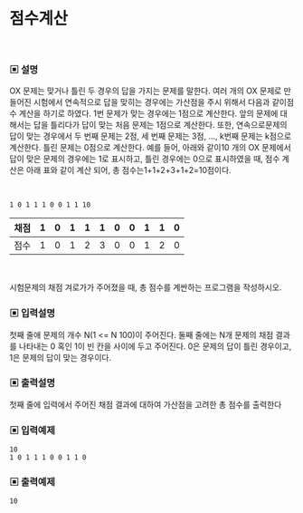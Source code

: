 # 점수계산

<br>

### ▣ 설명

OX 문제는 맞거나 틀린 두 경우의 답을 가지는 문제를 말한다. 여러 개의 OX 문제로 만들어진 시험에서 연속적으로 답을 맞히는 경우에는 가산점을 주시 위해서 다음과 같이점수
계산을 하기로 하였다. 1번 문제가 맞는 경우에는 1점으로 계산한다. 앞의 문제에 대해서는 답을 틀리다가 답이 맞는 처음 문제는 1점으로 계산한다. 또한, 연속으로문제의 답이 맞는
경우에서 두 번째 문제는 2점, 세 번째 문제는 3점, ..., k번째 문제는 k점으로 계산한다. 틀린 문제는 0점으로 계산한다. 예를 들어, 아래와 같이10 개의 OX 문제에서
답이 맞은 문제의 경우에는 1로 표시하고, 틀린 경우에는 0으로 표시하였을 때, 점수 계산은 아래 표와 같이 계산 되어, 총 점수는1+1+2+3+1+2=10점이다.

<br>

```text
1 0 1 1 1 0 0 1 1 10
```

| 채점 | 1 | 0 | 1 | 1 | 1 | 0 | 0 | 1 | 1 | 0 |
|----|---|---|---|---|---|---|---|---|---|---|
| 점수 | 1 | 0 | 1 | 2 | 3 | 0 | 0 | 1 | 2 | 0 |

<br>

시험문제의 채점 겨로가가 주어졌을 때, 총 점수를 계싼하는 프로그램을 작성하시오.

### ▣ 입력설명

첫째 줄애 문제의 개수 N(1 <= N 100)이 주어진다. 둘째 줄에는 N개 문제의 채점 결과를 나타내는 0 혹인 1이 빈 칸을 사이에 두고 주어진다. 0은 문제의 답이
틀린 경우이고, 1은 문제의 답이 맞는 경우이다.

### ▣ 출력설명

첫째 줄에 입력에서 주어진 채점 결과에 대하여 가산점을 고려한 총 점수를 출력한다

### ▣ 입력예제

```text
10
1 0 1 1 1 0 0 1 1 0
```

### ▣ 출력예제

```text
10
```
